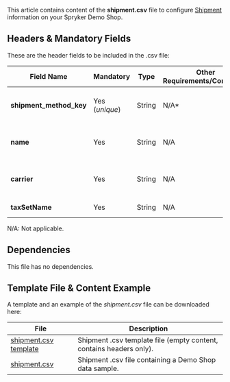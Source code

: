 This article contains content of the **shipment.csv** file to configure [Shipment](https://documentation.spryker.com/docs/en/shipment) information on your Spryker Demo Shop.

## Headers & Mandatory Fields 
These are the header fields to be included in the .csv file:

| Field Name | Mandatory | Type | Other Requirements/Comments | Description |
| --- | --- | --- | --- | --- |
| **shipment_method_key** | Yes (*unique*) | String | N/A*| Identifier of the shipment method. |
| **name** | Yes | String | N/A | Name of the shipment method. |
| **carrier** | Yes | String | N/A | Name of the shipment carrier. |
| **taxSetName** | Yes | String | N/A| 	Name of the tax set. |

N/A: Not applicable.

## Dependencies
This file has no dependencies.

## Template File & Content Example
A template and an example of the *shipment.csv* file can be downloaded here:

| File | Description |
| --- | --- |
| [shipment.csv template](https://spryker.s3.eu-central-1.amazonaws.com/docs/Developer+Guide/Back-End/Data+Manipulation/Data+Ingestion/Data+Import/Data+Import+Categories/Commerce+Setup/Template+shipment.csv) | Shipment .csv template file (empty content, contains headers only). |
| [shipment.csv](https://spryker.s3.eu-central-1.amazonaws.com/docs/Developer+Guide/Back-End/Data+Manipulation/Data+Ingestion/Data+Import/Data+Import+Categories/Commerce+Setup/shipment.csv) | Shipment .csv file containing a Demo Shop data sample. |